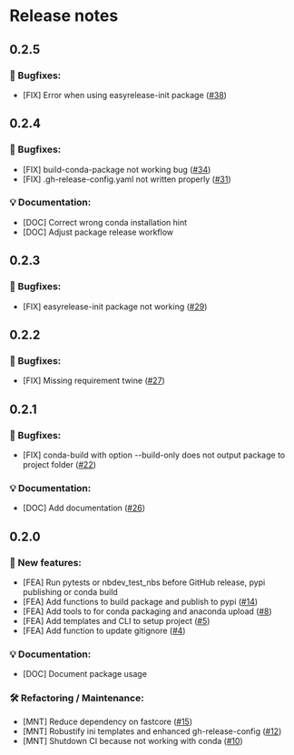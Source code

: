 # Release notes

## 0.2.5

### :tada: Bugfixes:
* [FIX] Error when using easyrelease-init package ([#38](https://github.com/PabloRMira/easyrelease/pull/38))

## 0.2.4

### :tada: Bugfixes:
* [FIX] build-conda-package not working bug ([#34](https://github.com/PabloRMira/easyrelease/pull/34))
* [FIX] .gh-release-config.yaml not written properly ([#31](https://github.com/PabloRMira/easyrelease/pull/31))

### :bulb: Documentation:
* [DOC] Correct wrong conda installation hint
* [DOC] Adjust package release workflow

## 0.2.3

### :tada: Bugfixes:
* [FIX] easyrelease-init package not working ([#29](https://github.com/PabloRMira/easyrelease/pull/29))

## 0.2.2

### :tada: Bugfixes:
* [FIX] Missing requirement twine ([#27](https://github.com/PabloRMira/easyrelease/pull/27))

## 0.2.1

### :tada: Bugfixes:
* [FIX] conda-build with option --build-only does not output package to project folder ([#22](https://github.com/PabloRMira/easyrelease/pull/22))

### :bulb: Documentation:
* [DOC] Add documentation ([#26](https://github.com/PabloRMira/easyrelease/pull/26))

## 0.2.0

### :rocket: New features:
* [FEA] Run pytests or nbdev_test_nbs before GitHub release, pypi publishing or conda build
* [FEA] Add functions to build package and publish to pypi ([#14](https://github.com/PabloRMira/easyrelease/pull/14))
* [FEA] Add tools to for conda packaging and anaconda upload ([#8](https://github.com/PabloRMira/easyrelease/pull/8))
* [FEA] Add templates and CLI to setup project ([#5](https://github.com/PabloRMira/easyrelease/pull/5))
* [FEA] Add function to update gitignore ([#4](https://github.com/PabloRMira/easyrelease/pull/4))

### :bulb: Documentation:
* [DOC] Document package usage

### :hammer_and_wrench: Refactoring / Maintenance:
* [MNT] Reduce dependency on fastcore ([#15](https://github.com/PabloRMira/easyrelease/pull/15))
* [MNT] Robustify ini templates and enhanced gh-release-config ([#12](https://github.com/PabloRMira/easyrelease/pull/12))
* [MNT] Shutdown CI because not working with conda ([#10](https://github.com/PabloRMira/easyrelease/pull/10))